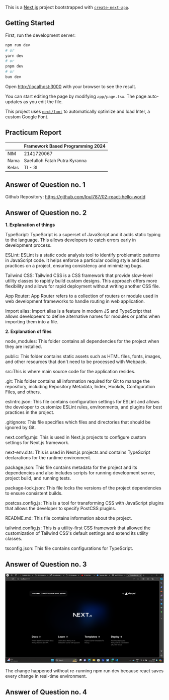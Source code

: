 This is a [Next.js](https://nextjs.org/) project bootstrapped with [`create-next-app`](https://github.com/vercel/next.js/tree/canary/packages/create-next-app).

## Getting Started

First, run the development server:

```bash
npm run dev
# or
yarn dev
# or
pnpm dev
# or
bun dev
```

Open [http://localhost:3000](http://localhost:3000) with your browser to see the result.

You can start editing the page by modifying `app/page.tsx`. The page auto-updates as you edit the file.

This project uses [`next/font`](https://nextjs.org/docs/basic-features/font-optimization) to automatically optimize and load Inter, a custom Google Font.

## Practicum Report

|  | Framework Based Programming 2024 |
|--|--|
| NIM |  2141720067|
| Nama |  Saefulloh Fatah Putra Kyranna |
| Kelas | TI - 3I |

## Answer of Question no. 1

Github Repository: https://github.com/Ipul787/02-react-hello-world 

## Answer of Question no. 2

**1. Explanation of things**

TypeScript: TypeScript is a superset of JavaScript and it adds static typing to the language. This allows developers to catch errors early in development process. 

ESLint: ESLint is a static code analysis tool to identify problematic patterns in JavaScript code. It helps enforce a particular coding style and best practices on a project, ensuring consistency and minimizing bugs. 

Tailwind CSS: Tailwind CSS is a CSS framework that provide slow-level utility classes to rapidly build custom designs. This approach offers more flexibility and allows for rapid deployment without writing another CSS file. 

App Router: App Router refers to a collection of routers or module used in web development frameworks to handle routing in web application. 

Import alias: Import alias is a feature in modern JS and TypeScript that allows developeers to define alternative names for modules or paths when importing them into a file. 

**2. Explanation of files**

node_modules: This folder contains all dependencies for the project when they are installed.

public: This folder contains static assets such as HTML files, fonts, images, and other resources that don't need to be processed with Webpack. 

src:This is where main source code for the application resides. 

.git: This folder contains all information required for Git to manage the repository, including Repository Metadata, Index, Hookds, Configuration Files, and others. 

eslintrc.json: This file contains configuration settings for ESLint and allows the developer to customize ESLint rules, environments, and plugins for best practices in the project. 

.gitignore: This file specifies which files and directories that should be ignored by Git. 

next.config.mjs: This is used in Next.js projects to configure custom settings for Next.js framework. 

next-env.d.ts: This is used in Next.js projects and contains TypeScript declarations for the runtime environment. 

package.json: This file contains metadata for the project and its dependencies and also includes scripts for running development server, project build, and running tests. 

package-lock.json: This file locks the versions of the project dependencies to ensure consistent builds. 

postcss.config.js: This is a tool for transforming CSS with JavaScript plugins that allows the developer to specify PostCSS plugins. 

README.md: This file contains information about the project. 

tailwind.config.js: This is a utility-first CSS framework that allowed the customization of Tailwind CSS's default settings and extend its utility classes. 

tsconfig.json: This file contains configurations for TypeScript. 

## Answer of Question no. 3

![Screenshot](assets/01.png)

The change happened without re-running npm run dev because react saves every change in real-time environment. 

## Answer of Question no. 4
